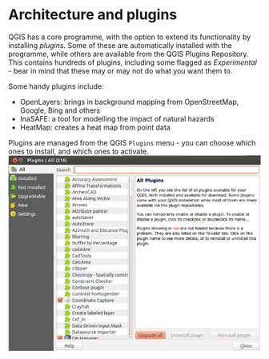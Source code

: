 Architecture and plugins
========================

QGIS has a core programme, with the option to extend its functionality by installing *plugins*. Some of these are automatically installed with the programme, while others are available from the QGIS Plugins Repository. This contains hundreds of plugins, including some flagged as *Experimental* - bear in mind that these may or may not do what you want them to.

Some handy plugins include:
- OpenLayers: brings in background mapping from OpenStreetMap, Google, Bing and others
- InaSAFE: a tool for modelling the impact of natural hazards
- HeatMap: creates a heat map from point data

Plugins are managed from the QGIS `Plugins` menu - you can choose which ones to install, and which ones to activate.
![Plugins](../images/plugins.png "Plugins")
